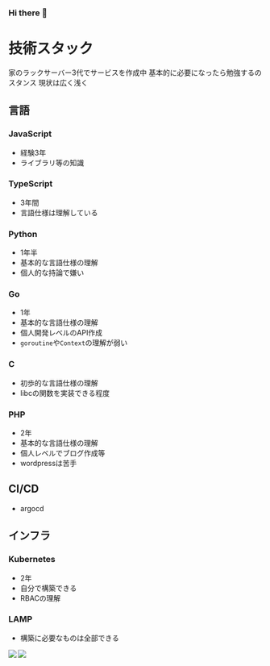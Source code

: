 ### Hi there 👋

# 技術スタック
家のラックサーバー3代でサービスを作成中
基本的に必要になったら勉強するのスタンス
現状は広く浅く

## 言語
### JavaScript
- 経験3年
- ライブラリ等の知識

### TypeScript
- 3年間
- 言語仕様は理解している

### Python
- 1年半
- 基本的な言語仕様の理解
- 個人的な持論で嫌い

### Go
- 1年
- 基本的な言語仕様の理解
- 個人開発レベルのAPI作成
- `goroutine`や`Context`の理解が弱い

### C
- 初歩的な言語仕様の理解
- libcの関数を実装できる程度

### PHP
- 2年
- 基本的な言語仕様の理解
- 個人レベルでブログ作成等
- wordpressは苦手

## CI/CD
- argocd

## インフラ
### Kubernetes
- 2年
- 自分で構築できる
- RBACの理解

### LAMP
- 構築に必要なものは全部できる

<a href="https://github.com/anuraghazra/github-readme-stats">
  <img align="left" src="https://github-readme-stats.vercel.app/api?username=ES-Yukun&count_private=true&show_icons=true&theme=radical" />
</a>
<a href="https://github.com/anuraghazra/github-readme-stats">
  <img align="left" src="https://github-readme-stats.vercel.app/api/top-langs/?username=ES-Yukun" />
</a>
